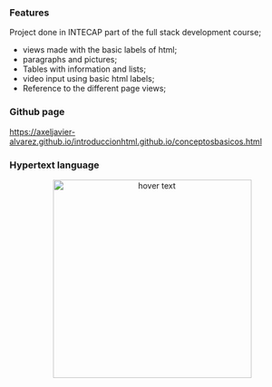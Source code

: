 ### Features
Project done in INTECAP part of the full stack development course;
- views made with the basic labels of html;
- paragraphs and pictures;
- Tables with information and lists;
- video input using basic html labels;
- Reference to the different page views;

### Github page

https://axeljavier-alvarez.github.io/introduccionhtml.github.io/conceptosbasicos.html

### Hypertext language
<p align="center">
  <img src="https://images.velog.io/images/kimdlzp/post/c56bd5e7-6060-47c5-b149-83a55675f73b/174854.png" width="350" title="hover text">
</p>
